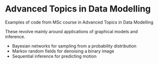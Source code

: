 Advanced Topics in Data Modelling
=================================

Examples of code from MSc course in Advanced Topics in Data Modelling  

These revolve mainly around applications of graphical models and inference.

* Bayesian networks for sampling from a probability distribution
* Markov random fields for denoising a binary image
* Sequential inference for predicting motion


